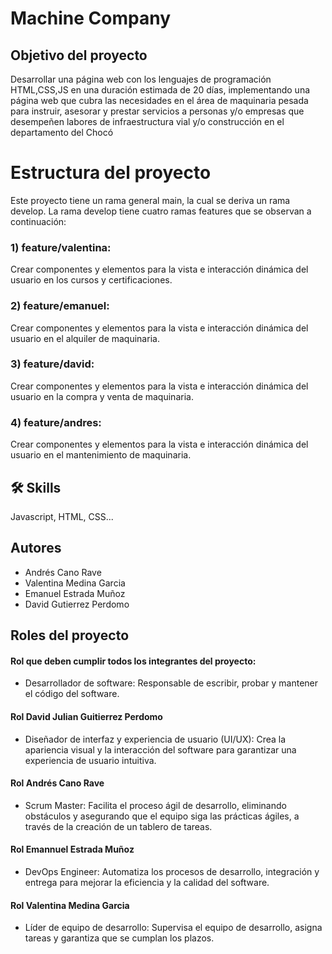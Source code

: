 # Machine Company

## Objetivo del proyecto

Desarrollar una página web con los lenguajes de programación HTML,CSS,JS en una duración estimada de 20 días, implementando una página web que cubra las necesidades en el área de maquinaria pesada para instruir, asesorar y prestar servicios a personas y/o empresas que desempeñen labores de infraestructura vial y/o construcción en el departamento del Chocó

# Estructura del proyecto

Este proyecto tiene un rama general main, la cual se deriva un rama develop. La rama develop tiene cuatro ramas features que se observan a continuación:

### 1) feature/valentina:

Crear componentes y elementos para la vista e interacción dinámica del usuario en los cursos y certificaciones.

### 2) feature/emanuel:

Crear componentes y elementos para la vista e interacción dinámica del usuario en el alquiler de maquinaria.

### 3) feature/david:

Crear componentes y elementos para la vista e interacción dinámica del usuario en la compra y venta de maquinaria.

### 4) feature/andres:

Crear componentes y elementos para la vista e interacción dinámica del usuario en el mantenimiento de maquinaria.


## 🛠 Skills
Javascript, HTML, CSS...



## Autores

- Andrés Cano Rave
- Valentina Medina Garcia
- Emanuel Estrada Muñoz
- David Gutierrez Perdomo

## Roles del proyecto

#### Rol que deben cumplir todos los integrantes del proyecto:

- Desarrollador de software: Responsable de escribir, probar y mantener el código del software.

#### Rol David Julian Guitierrez Perdomo
- Diseñador de interfaz y experiencia de usuario (UI/UX): Crea la apariencia visual y la interacción del software para garantizar una experiencia de usuario intuitiva.

#### Rol Andrés Cano Rave
- Scrum Master: Facilita el proceso ágil de desarrollo, eliminando obstáculos y asegurando que el equipo siga las prácticas ágiles, a través de la creación de un tablero de tareas.

#### Rol Emannuel Estrada Muñoz
- DevOps Engineer: Automatiza los procesos de desarrollo, integración y entrega para mejorar la eficiencia y la calidad del software.


#### Rol Valentina Medina Garcia
- Líder de equipo de desarrollo: Supervisa el equipo de desarrollo, asigna tareas y garantiza que se cumplan los plazos.



